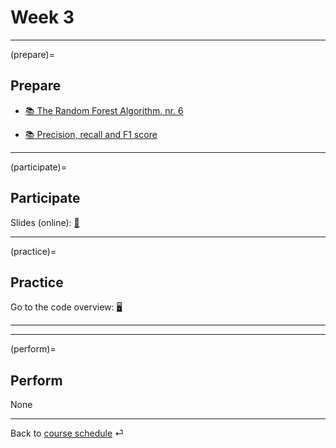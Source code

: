 # Week 3


---

(prepare)=
## Prepare

- [📚 The Random Forest Algorithm, nr. 6 ](https://mlu-explain.github.io/random-forest/)


- [📚 Precision, recall and F1 score](https://mlu-explain.github.io/precision-recall/)


---


(participate)=
## Participate


 Slides (online): [📑](https://kirenz.github.io/lab-trees/campaign/campaign.html#/title-slide)




---


(practice)=
## Practice



Go to the code overview: [🖥](../docs/code-overview.md)


---

---


(perform)=
## Perform

None


---

Back to [course schedule](../docs/course-schedule.md) ⏎
